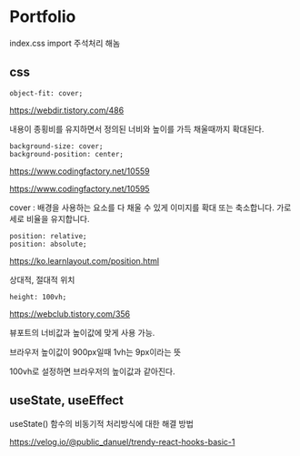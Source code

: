# Portfolio

index.css import 주석처리 해놈

## css

    object-fit: cover;

https://webdir.tistory.com/486

내용이 종횡비를 유지하면서 정의된 너비와 높이를 가득 채울때까지 확대된다.

    background-size: cover;
    background-position: center;

https://www.codingfactory.net/10559

https://www.codingfactory.net/10595

cover : 배경을 사용하는 요소를 다 채울 수 있게 이미지를 확대 또는 축소합니다. 가로 세로 비율을 유지합니다.

    position: relative;
    position: absolute;

https://ko.learnlayout.com/position.html

상대적, 절대적 위치

    height: 100vh;

https://webclub.tistory.com/356

뷰포트의 너비값과 높이값에 맞게 사용 가능.

브라우저 높이값이 900px일때 1vh는 9px이라는 뜻

100vh로 설정하면 브라우저의 높이값과 같아진다.

## useState, useEffect

useState() 함수의 비동기적 처리방식에 대한 해결 방법

https://velog.io/@public_danuel/trendy-react-hooks-basic-1
